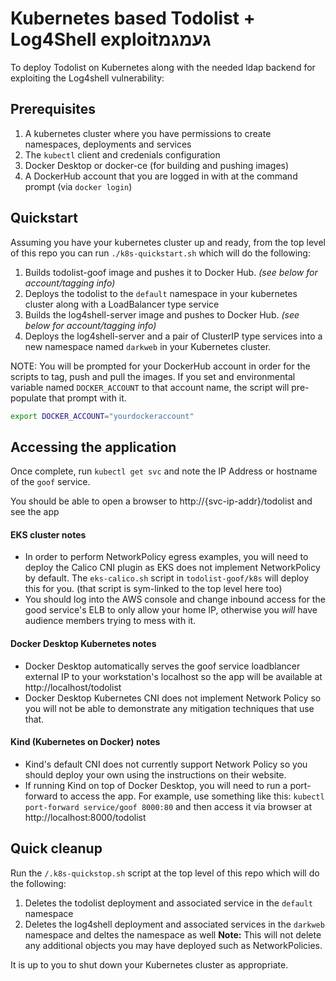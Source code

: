 # Kubernetes based Todolist + Log4Shell exploitגעמגמ
To deploy Todolist on Kubernetes along with the needed ldap backend for exploiting the Log4shell
vulnerability:

## Prerequisites
1. A kubernetes cluster where you have permissions to create namespaces, deployments and services
2. The `kubectl` client and credenials configuration
3. Docker Desktop or docker-ce (for building and pushing images)
4. A DockerHub account that you are logged in with at the command prompt (via `docker login`)

## Quickstart
Assuming you have your kubernetes cluster up and ready, from the top level of this repo you can run `./k8s-quickstart.sh` which will do the following:
1. Builds todolist-goof image and pushes it to Docker Hub. _(see below for account/tagging info)_
2. Deploys the todolist to the `default` namespace in your kubernetes cluster along with a LoadBalancer type service
3. Builds the log4shell-server image and pushes to Docker Hub. _(see below for account/tagging info)_
4. Deploys the log4shell-server and a pair of ClusterIP type services into a new namespace named `darkweb` in your Kubernetes cluster.

NOTE: You will be prompted for your DockerHub account in order for the scripts to tag, push and pull the images.
If you set and environmental variable named `DOCKER_ACCOUNT` to that account name, the script will pre-populate that prompt with it.
```bash
export DOCKER_ACCOUNT="yourdockeraccount"
```
## Accessing the application
Once complete, run `kubectl get svc` and note the IP Address or hostname of the `goof` service.

You should be able to open a browser to http://{svc-ip-addr}/todolist and see the app

#### EKS cluster notes
* In order to perform NetworkPolicy egress examples, you will need to deploy the Calico CNI plugin as EKS does not implement NetworkPolicy by default.
  The `eks-calico.sh` script in `todolist-goof/k8s` will deploy this for you. (that script is sym-linked to the top level here too)
* You should log into the AWS console and change inbound access for the good service's ELB to only allow your home IP, otherwise you *will* have audience members trying to mess with it.

#### Docker Desktop Kubernetes notes
* Docker Desktop automatically serves the goof service loadblancer external IP to your workstation's localhost so the app will be available at http://localhost/todolist
* Docker Desktop Kubernetes CNI does not implement Network Policy so you will not be able to demonstrate any mitigation techniques that use that.

#### Kind (Kubernetes on Docker) notes
* Kind's default CNI does not currently support Network Policy so you should deploy your own using the instructions on their website.
* If running Kind on top of Docker Desktop, you will need to run a port-forward to access the app.  For example, use something like this: `kubectl port-forward service/goof 8000:80` and then access it via browser at http://localhost:8000/todolist

## Quick cleanup
Run the `/.k8s-quickstop.sh` script at the top level of this repo which will do the following:
1. Deletes the todolist deployment and associated service in the `default` namespace
2. Deletes the log4shell deployment and associated services in the `darkweb` namespace and deltes the namespace as well
   **Note:** This will not delete any additional objects you may have deployed such as NetworkPolicies.

It is up to you to shut down your Kubernetes cluster as appropriate.
